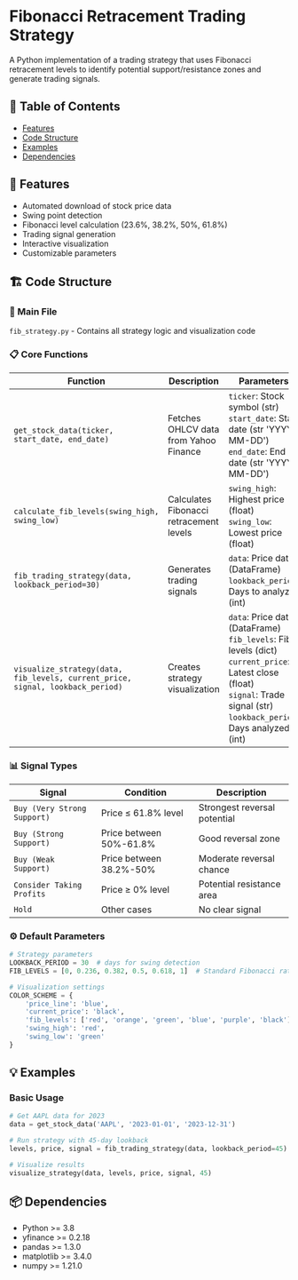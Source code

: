 # Fibonacci Retracement Trading Strategy



A Python implementation of a trading strategy that uses Fibonacci retracement levels to identify potential support/resistance zones and generate trading signals.

## 📌 Table of Contents
- [Features](#-features)
- [Code Structure](#-code-structure)
- [Examples](#-examples)
- [Dependencies](#-dependencies)

## 🌟 Features
- Automated download of stock price data
- Swing point detection
- Fibonacci level calculation (23.6%, 38.2%, 50%, 61.8%)
- Trading signal generation
- Interactive visualization
- Customizable parameters

## 🏗 Code Structure

### 📂 Main File
`fib_strategy.py` - Contains all strategy logic and visualization code

### 📋 Core Functions

| Function | Description | Parameters | Returns |
|----------|-------------|------------|---------|
| `get_stock_data(ticker, start_date, end_date)` | Fetches OHLCV data from Yahoo Finance | `ticker`: Stock symbol (str)<br>`start_date`: Start date (str 'YYYY-MM-DD')<br>`end_date`: End date (str 'YYYY-MM-DD') | Pandas DataFrame with columns:<br>`['Date', 'Open', 'High', 'Low', 'Close']` |
| `calculate_fib_levels(swing_high, swing_low)` | Calculates Fibonacci retracement levels | `swing_high`: Highest price (float)<br>`swing_low`: Lowest price (float) | Dictionary:<br>`{'0%': price, '23.6%': price, ..., '100%': price}` |
| `fib_trading_strategy(data, lookback_period=30)` | Generates trading signals | `data`: Price data (DataFrame)<br>`lookback_period`: Days to analyze (int) | Tuple:<br>`(fib_levels, current_price, signal)` |
| `visualize_strategy(data, fib_levels, current_price, signal, lookback_period)` | Creates strategy visualization | `data`: Price data (DataFrame)<br>`fib_levels`: Fib levels (dict)<br>`current_price`: Latest close (float)<br>`signal`: Trade signal (str)<br>`lookback_period`: Days analyzed (int) | Matplotlib figure |

### 📊 Signal Types
| Signal | Condition | Description |
|--------|-----------|-------------|
| `Buy (Very Strong Support)` | Price ≤ 61.8% level | Strongest reversal potential |
| `Buy (Strong Support)` | Price between 50%-61.8% | Good reversal zone |
| `Buy (Weak Support)` | Price between 38.2%-50% | Moderate reversal chance |
| `Consider Taking Profits` | Price ≥ 0% level | Potential resistance area |
| `Hold` | Other cases | No clear signal |

### ⚙ Default Parameters
```python
# Strategy parameters
LOOKBACK_PERIOD = 30  # days for swing detection
FIB_LEVELS = [0, 0.236, 0.382, 0.5, 0.618, 1]  # Standard Fibonacci ratios

# Visualization settings
COLOR_SCHEME = {
    'price_line': 'blue',
    'current_price': 'black',
    'fib_levels': ['red', 'orange', 'green', 'blue', 'purple', 'black'],
    'swing_high': 'red',
    'swing_low': 'green'
}
```

## 💡 Examples

### Basic Usage
```python
# Get AAPL data for 2023
data = get_stock_data('AAPL', '2023-01-01', '2023-12-31')

# Run strategy with 45-day lookback
levels, price, signal = fib_trading_strategy(data, lookback_period=45)

# Visualize results
visualize_strategy(data, levels, price, signal, 45)
```

## 📦 Dependencies

- Python >= 3.8
- yfinance >= 0.2.18
- pandas >= 1.3.0
- matplotlib >= 3.4.0
- numpy >= 1.21.0








   
